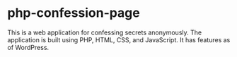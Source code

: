 # php-confession-page
This is a web application for confessing secrets anonymously. The application is built using PHP, HTML, CSS, and JavaScript.  It has features as of WordPress. 
